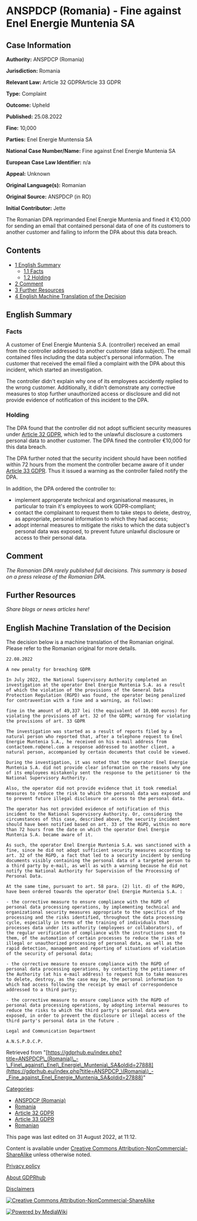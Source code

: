 # ANSPDCP (Romania) - Fine against Enel Energie Muntenia SA

## Case Information

**Authority:** ANSPDCP (Romania)

**Jurisdiction:** Romania

**Relevant Law:** Article 32 GDPRArticle 33 GDPR

**Type:** Complaint

**Outcome:** Upheld

**Published:** 25.08.2022

**Fine:** 10,000

**Parties:** Enel Energie Muntensia SA

**National Case Number/Name:** Fine against Enel Energie Muntenia SA

**European Case Law Identifier:** n/a

**Appeal:** Unknown

**Original Language(s):** Romanian

**Original Source:** ANSPDCP (in RO)

**Initial Contributor:** Jette

The Romanian DPA reprimanded Enel Energie Muntenia and fined it €10,000 for sending an email that contained personal data of one of its customers to another customer and failing to inform the DPA about this data breach.

## Contents

*   [1 English Summary](#English_Summary)
    *   [1.1 Facts](#Facts)
    *   [1.2 Holding](#Holding)
*   [2 Comment](#Comment)
*   [3 Further Resources](#Further_Resources)
*   [4 English Machine Translation of the Decision](#English_Machine_Translation_of_the_Decision)

## English Summary

### Facts

A customer of Enel Energie Muntenia S.A. (controller) received an email from the controller addressed to another customer (data subject). The email contained files including the data subject's personal information. The customer that received the email filed a complaint with the DPA about this incident, which started an investigation.

The controller didn't explain why one of its employees accidently replied to the wrong customer. Additionally, it didn't demonstrate any corrective measures to stop further unauthorized access or disclosure and did not provide evidence of notification of this incident to the DPA.

### Holding

The DPA found that the controller did not adopt sufficient security measures under [Article 32 GDPR](/index.php?title=Article_32_GDPR "Article 32 GDPR"), which led to the unlawful disclosure a customers personal data to another customer. The DPA fined the controller €10,000 for this data breach.

The DPA further noted that the security incident should have been notified within 72 hours from the moment the controller became aware of it under [Article 33 GDPR](/index.php?title=Article_33_GDPR "Article 33 GDPR"). Thus it issued a warning as the controller failed notify the DPA.

In addition, the DPA ordered the controller to:

*   implement approperate technical and organisational measures, in particular to train it's employees to work GDPR-compliant;
*   contact the complainant to request them to take steps to delete, destroy, as appropriate, personal information to which they had access;
*   adopt internal measures to mitigate the risks to which the data subject's personal data was exposed, to prevent future unlawful disclosure or access to their personal data.

## Comment

_The Romanian DPA rarely published full decisions. This summary is based on a press release of the Romanian DPA._

## Further Resources

_Share blogs or news articles here!_

## English Machine Translation of the Decision

The decision below is a machine translation of the Romanian original. Please refer to the Romanian original for more details.

```
22.08.2022

A new penalty for breaching GDPR

In July 2022, the National Supervisory Authority completed an investigation at the operator Enel Energie Muntenia S.A. as a result of which the violation of the provisions of the General Data Protection Regulation (RGPD) was found, the operator being penalized for contravention with a fine and a warning, as follows:

fine in the amount of 49,337 lei (the equivalent of 10,000 euros) for violating the provisions of art. 32 of the GDPR; warning for violating the provisions of art. 33 GDPR

The investigation was started as a result of reports filed by a natural person who reported that, after a telephone request to Enel Energie Muntenia S.A., he received on his e-mail address from contacteem.ro@enel.com a response addressed to another client, a natural person, accompanied by certain documents that could be viewed.

During the investigation, it was noted that the operator Enel Energie Muntenia S.A. did not provide clear information on the reasons why one of its employees mistakenly sent the response to the petitioner to the National Supervisory Authority.

Also, the operator did not provide evidence that it took remedial measures to reduce the risk to which the personal data was exposed and to prevent future illegal disclosure or access to the personal data.

The operator has not provided evidence of notification of this incident to the National Supervisory Authority. Or, considering the circumstances of this case, described above, the security incident should have been notified based on art. 33 of the RGPD, within no more than 72 hours from the date on which the operator Enel Energie Muntenia S.A. became aware of it.

As such, the operator Enel Energie Muntenia S.A. was sanctioned with a fine, since he did not adopt sufficient security measures according to art. 32 of the RGPD, a fact that led to a security incident by sending documents visibly containing the personal data of a targeted person to a third party by e-mail, as well as with a warning because he did not notify the National Authority for Supervision of the Processing of Personal Data.

At the same time, pursuant to art. 58 para. (2) lit. d) of the RGPD, have been ordered towards the operator Enel Energie Muntenia S.A. :

- the corrective measure to ensure compliance with the RGPD of personal data processing operations, by implementing technical and organizational security measures appropriate to the specifics of the processing and the risks identified, throughout the data processing cycle, especially in terms of the training of individuals that processes data under its authority (employees or collaborators), of the regular verification of compliance with the instructions sent to them, of the automation of certain processes to reduce the risks of illegal or unauthorized processing of personal data, as well as the rapid detection, management and reporting of situations of violation of the security of personal data;

- the corrective measure to ensure compliance with the RGPD of personal data processing operations, by contacting the petitioner of the Authority (at his e-mail address) to request him to take measures to delete, destroy, as the case may be, the personal information to which had access following the receipt by email of correspondence addressed to a third party;

- the corrective measure to ensure compliance with the RGPD of personal data processing operations, by adopting internal measures to reduce the risks to which the third party's personal data were exposed, in order to prevent the disclosure or illegal access of the third party's personal data in the future .

Legal and Communication Department

A.N.S.P.D.C.P.

```

Retrieved from "[https://gdprhub.eu/index.php?title=ANSPDCP\_(Romania)\_-\_Fine\_against\_Enel\_Energie\_Muntenia\_SA&oldid=27888](https://gdprhub.eu/index.php?title=ANSPDCP_\(Romania\)_-_Fine_against_Enel_Energie_Muntenia_SA&oldid=27888)"

[Categories](/index.php?title=Special:Categories "Special:Categories"):

*   [ANSPDCP (Romania)](/index.php?title=Category:ANSPDCP_\(Romania\) "Category:ANSPDCP (Romania)")
*   [Romania](/index.php?title=Category:Romania "Category:Romania")
*   [Article 32 GDPR](/index.php?title=Category:Article_32_GDPR "Category:Article 32 GDPR")
*   [Article 33 GDPR](/index.php?title=Category:Article_33_GDPR "Category:Article 33 GDPR")
*   [Romanian](/index.php?title=Category:Romanian "Category:Romanian")

This page was last edited on 31 August 2022, at 11:12.

Content is available under [Creative Commons Attribution-NonCommercial-ShareAlike](https://creativecommons.org/licenses/by-nc-sa/4.0/) unless otherwise noted.

[Privacy policy](/index.php?title=GDPRhub:Privacy_policy)

[About GDPRhub](/index.php?title=GDPRhub:About)

[Disclaimers](/index.php?title=GDPRhub:General_disclaimer)

[![Creative Commons Attribution-NonCommercial-ShareAlike](/resources/assets/licenses/cc-by-nc-sa.png)](https://creativecommons.org/licenses/by-nc-sa/4.0/)

[![Powered by MediaWiki](/resources/assets/poweredby_mediawiki_88x31.png)](https://www.mediawiki.org/)